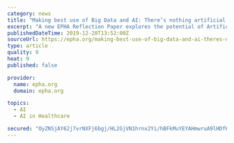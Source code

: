 ```yaml
---
category: news
title: "Making best use of Big Data and AI: There’s nothing artificial about people’s health needs"
excerpt: "A new EPHA Reflection Paper explores the potential of Artificial Intelligence (AI ... The paper proposes to look beyond the hype by taking a level-headed, public health friendly approach to AI’s expansion into the healthcare sector. It is key that AI and related technologies serve the needs of their end users first and foremost ..."
publishedDateTime: 2019-12-20T13:52:00Z
sourceUrl: https://epha.org/making-best-use-of-big-data-and-ai-theres-nothing-artificial-about-peoples-health-needs/
type: article
quality: 9
heat: 9
published: false

provider:
  name: epha.org
  domain: epha.org

topics:
  - AI
  - AI in Healthcare

secured: "OyZNSjAY62j7vrNXFj6bgj/HL2GjVN1hrnx2Yi/hBFkMuYEYAHmwruA9lHDfKGMv/FgM32qT7rjYNW+kGyqGjKKphN8ckTU2dsbm8cTzLaS7k1ooy2TiKv7Qk9rCcr+bF2e6TuHpyIk4l06KdmaE0Jtdgocu6nY+de6sx2DRPsLVFU8Pp3+yM3SrDdZyesTT9AbpxLXcIlPBCIdb8/tSxRDPBdnpCT1Lh/zRj0CfG6MBWzPbifd5VwJBbUNbFRL/gYrUIw8NkjExg0sA2tONkg==;bOQw3MZB81AMHvWUi3CBVw=="
---
```



